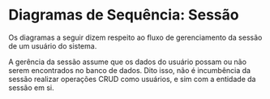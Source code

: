 # Diagramas de Sequência: Sessão

Os diagramas a seguir dizem respeito ao fluxo de gerenciamento da sessão de um
usuário do sistema.

A gerência da sessão assume que os dados do usuário possam ou não serem
encontrados no banco de dados. Dito isso, não é incumbência da sessão realizar
operações CRUD como usuários, e sim com a entidade da sessão em si.
